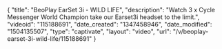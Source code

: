 {
    "title": "BeoPlay EarSet 3i - WILD LIFE",
    "description": "Watch 3 x Cycle Messenger World Champion take our Earset3i headset to the limit.",
    "videoid": "115188691",
    "date_created": "1347458946",
    "date_modified": "1504135507",
    "type": "captivate",
    "layout": "video",
    "url": "\/v\/beoplay-earset-3i-wild-life\/115188691"
}